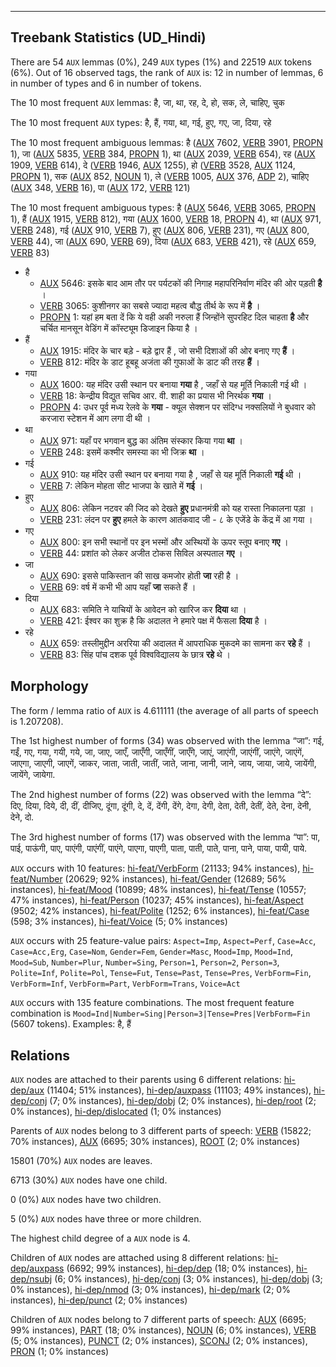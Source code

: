 

--------------------------------------------------------------------------------

## Treebank Statistics (UD_Hindi)

There are 54 `AUX` lemmas (0%), 249 `AUX` types (1%) and 22519 `AUX` tokens (6%).
Out of 16 observed tags, the rank of `AUX` is: 12 in number of lemmas, 6 in number of types and 6 in number of tokens.

The 10 most frequent `AUX` lemmas: है, जा, था, रह, दे, हो, सक, ले, चाहिए, चुक

The 10 most frequent `AUX` types:  है, हैं, गया, था, गई, हुए, गए, जा, दिया, रहे

The 10 most frequent ambiguous lemmas: है ([AUX]() 7602, [VERB]() 3901, [PROPN]() 1), जा ([AUX]() 5835, [VERB]() 384, [PROPN]() 1), था ([AUX]() 2039, [VERB]() 654), रह ([AUX]() 1909, [VERB]() 614), दे ([VERB]() 1946, [AUX]() 1255), हो ([VERB]() 3528, [AUX]() 1124, [PROPN]() 1), सक ([AUX]() 852, [NOUN]() 1), ले ([VERB]() 1005, [AUX]() 376, [ADP]() 2), चाहिए ([AUX]() 348, [VERB]() 16), पा ([AUX]() 172, [VERB]() 121)

The 10 most frequent ambiguous types:  है ([AUX]() 5646, [VERB]() 3065, [PROPN]() 1), हैं ([AUX]() 1915, [VERB]() 812), गया ([AUX]() 1600, [VERB]() 18, [PROPN]() 4), था ([AUX]() 971, [VERB]() 248), गई ([AUX]() 910, [VERB]() 7), हुए ([AUX]() 806, [VERB]() 231), गए ([AUX]() 800, [VERB]() 44), जा ([AUX]() 690, [VERB]() 69), दिया ([AUX]() 683, [VERB]() 421), रहे ([AUX]() 659, [VERB]() 83)


* है
  * [AUX]() 5646: इसके बाद आम तौर पर पर्यटकों की निगाह महापरिनिर्वाण मंदिर की ओर पड़ती <b>है</b> ।
  * [VERB]() 3065: कुशीनगर का सबसे ज्‍यादा महत्‍व बौद्ध तीर्थ के रूप में <b>है</b> ।
  * [PROPN]() 1: यहां हम बता दें कि ये वही अकी नरुला हैं जिन्होंने सुपरहिट दिल चाहता <b>है</b> और चर्चित मानसून वेडिंग में कॉस्ट्यूम डिजाइन किया है ।
* हैं
  * [AUX]() 1915: मंदिर के चार बड़े - बड़े द्वार हैं , जो सभी दिशाओं की ओर बनाए गए <b>हैं</b> ।
  * [VERB]() 812: मंदिर के डाट हूबहू अजंता की गुफाओं के डाट की तरह <b>हैं</b> ।
* गया
  * [AUX]() 1600: यह मंदिर उसी स्‍थान पर बनाया <b>गया</b> है , जहाँ से यह मूर्ति निकाली गई थी ।
  * [VERB]() 18: केन्द्रीय विद्युत सचिव आर. वी. शाही का प्रयास भी निरर्थक <b>गया</b> ।
  * [PROPN]() 4: उधर पूर्व मध्य रेलवे के <b>गया</b> - क्यूल सेक्शन पर संदिग्ध नक्सलियों ने बुधवार को करजारा स्टेशन में आग लगा दी थी ।
* था
  * [AUX]() 971: यहाँ पर भगवान बुद्ध का अंतिम संस्‍कार किया गया <b>था</b> ।
  * [VERB]() 248: इसमें कश्मीर समस्या का भी जिक्र <b>था</b> ।
* गई
  * [AUX]() 910: यह मंदिर उसी स्‍थान पर बनाया गया है , जहाँ से यह मूर्ति निकाली <b>गई</b> थी ।
  * [VERB]() 7: लेकिन मोहता सीट भाजपा के खाते में <b>गई</b> ।
* हुए
  * [AUX]() 806: लेकिन नटवर की जिद को देखते <b>हुए</b> प्रधानमंत्री को यह रास्ता निकालना पड़ा ।
  * [VERB]() 231: लंदन पर <b>हुए</b> हमले के कारण आतंकवाद जी - ८ के एजेंडे के केंद्र में आ गया ।
* गए
  * [AUX]() 800: इन सभी स्‍थानों पर इन भस्‍मों और अस्‍थियों के ऊपर स्‍तूप बनाए <b>गए</b> ।
  * [VERB]() 44: प्रशांत को लेकर अजीत टोकस सिविल अस्पताल <b>गए</b> ।
* जा
  * [AUX]() 690: इससे पाकिस्तान की साख कमजोर होती <b>जा</b> रही है ।
  * [VERB]() 69: वर्ष में कभी भी आप यहाँ <b>जा</b> सकते हैं ।
* दिया
  * [AUX]() 683: समिति ने याचियों के आवेदन को खारिज कर <b>दिया</b> था ।
  * [VERB]() 421: ईश्वर का शुक्र है कि अदालत ने हमारे पक्ष में फैसला <b>दिया</b> है ।
* रहे
  * [AUX]() 659: तस्लीमुद्दीन अररिया की अदालत में आपराधिक मुकदमे का सामना कर <b>रहे</b> हैं ।
  * [VERB]() 83: सिंह पांच दशक पूर्व विश्वविद्यालय के छात्र <b>रहे</b> थे ।

## Morphology

The form / lemma ratio of `AUX` is 4.611111 (the average of all parts of speech is 1.207208).

The 1st highest number of forms (34) was observed with the lemma “जा”: गई, गईं, गए, गया, गयी, गये, जा, जाए, जाएँ, जाएँगी, जाएँगीं, जाएँगे, जाएं, जाएंगी, जाएंगीं, जाएंगे, जाएंगें, जाएगा, जाएगी, जाएगें, जाकर, जाता, जाती, जातीं, जाते, जाना, जानी, जाने, जाय, जाया, जाये, जायेंगी, जायेंगे, जायेगा.

The 2nd highest number of forms (22) was observed with the lemma “दे”: दिए, दिया, दिये, दी, दीं, दीजिए, दूंगा, दूंगी, दे, दें, देंगी, देंगे, देगा, देगी, देता, देती, देतीं, देते, देना, देनी, देने, दो.

The 3rd highest number of forms (17) was observed with the lemma “पा”: पा, पाई, पाऊंगी, पाए, पाएंगी, पाएंगीं, पाएंगे, पाएगा, पाएगी, पाता, पाती, पाते, पाना, पाने, पाया, पायी, पाये.

`AUX` occurs with 10 features: [hi-feat/VerbForm]() (21133; 94% instances), [hi-feat/Number]() (20629; 92% instances), [hi-feat/Gender]() (12689; 56% instances), [hi-feat/Mood]() (10899; 48% instances), [hi-feat/Tense]() (10557; 47% instances), [hi-feat/Person]() (10237; 45% instances), [hi-feat/Aspect]() (9502; 42% instances), [hi-feat/Polite]() (1252; 6% instances), [hi-feat/Case]() (598; 3% instances), [hi-feat/Voice]() (5; 0% instances)

`AUX` occurs with 25 feature-value pairs: `Aspect=Imp`, `Aspect=Perf`, `Case=Acc`, `Case=Acc,Erg`, `Case=Nom`, `Gender=Fem`, `Gender=Masc`, `Mood=Imp`, `Mood=Ind`, `Mood=Sub`, `Number=Plur`, `Number=Sing`, `Person=1`, `Person=2`, `Person=3`, `Polite=Inf`, `Polite=Pol`, `Tense=Fut`, `Tense=Past`, `Tense=Pres`, `VerbForm=Fin`, `VerbForm=Inf`, `VerbForm=Part`, `VerbForm=Trans`, `Voice=Act`

`AUX` occurs with 135 feature combinations.
The most frequent feature combination is `Mood=Ind|Number=Sing|Person=3|Tense=Pres|VerbForm=Fin` (5607 tokens).
Examples: है, हैं


## Relations

`AUX` nodes are attached to their parents using 6 different relations: [hi-dep/aux]() (11404; 51% instances), [hi-dep/auxpass]() (11103; 49% instances), [hi-dep/conj]() (7; 0% instances), [hi-dep/dobj]() (2; 0% instances), [hi-dep/root]() (2; 0% instances), [hi-dep/dislocated]() (1; 0% instances)

Parents of `AUX` nodes belong to 3 different parts of speech: [VERB]() (15822; 70% instances), [AUX]() (6695; 30% instances), [ROOT]() (2; 0% instances)

15801 (70%) `AUX` nodes are leaves.

6713 (30%) `AUX` nodes have one child.

0 (0%) `AUX` nodes have two children.

5 (0%) `AUX` nodes have three or more children.

The highest child degree of a `AUX` node is 4.

Children of `AUX` nodes are attached using 8 different relations: [hi-dep/auxpass]() (6692; 99% instances), [hi-dep/dep]() (18; 0% instances), [hi-dep/nsubj]() (6; 0% instances), [hi-dep/conj]() (3; 0% instances), [hi-dep/dobj]() (3; 0% instances), [hi-dep/nmod]() (3; 0% instances), [hi-dep/mark]() (2; 0% instances), [hi-dep/punct]() (2; 0% instances)

Children of `AUX` nodes belong to 7 different parts of speech: [AUX]() (6695; 99% instances), [PART]() (18; 0% instances), [NOUN]() (6; 0% instances), [VERB]() (5; 0% instances), [PUNCT]() (2; 0% instances), [SCONJ]() (2; 0% instances), [PRON]() (1; 0% instances)

